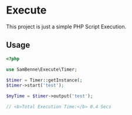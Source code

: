 # Execute
This project is just a simple PHP Script Execution.

## Usage

```php
<?php

use SamBenne\Execute\Timer;

$timer = Timer::getInstance(;
$timer->start('test');

$myTime = $timer->output('test');

// <b>Total Execution Time:</b> 0.4 Secs
